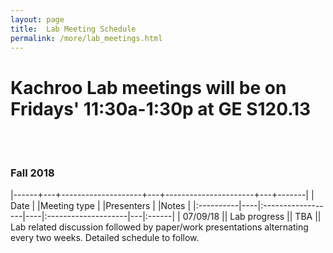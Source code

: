 ```yaml
---
layout: page
title:  Lab Meeting Schedule
permalink: /more/lab_meetings.html
---
```


# Kachroo Lab meetings will be on Fridays' 11:30a-1:30p at GE S120.13
<br><br>

### Fall 2018

|------+---+--------------------+---+----------------------+---+-------|
| Date      |             |Meeting type               |            |Presenters |                   |Notes      |
|:----------|----|:------------------|----|:--------------------|---|:------|
| 07/09/18      ||      Lab progress   ||    TBA      || Lab related discussion followed by paper/work presentations alternating every two weeks. Detailed schedule to follow.

